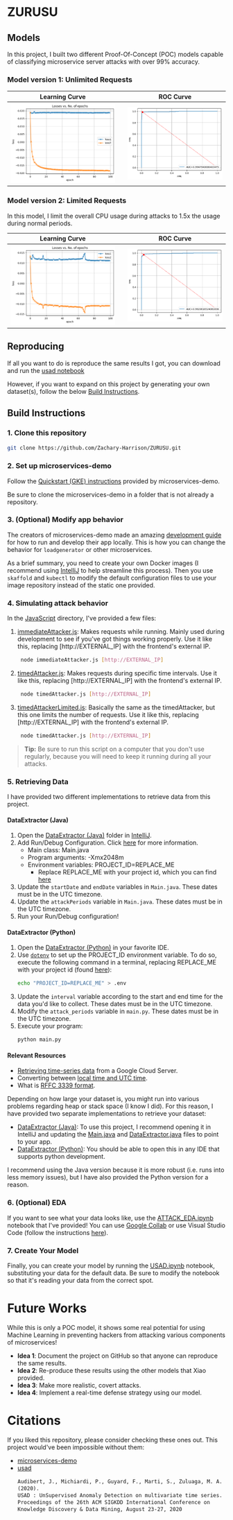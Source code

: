 # ZURUSU

## Models

In this project, I built two different Proof-Of-Concept (POC) models capable of classifying microservice server attacks with over 99% accuracy.

### Model version 1: Unlimited Requests

|                                    Learning Curve                                    |     |                      ROC Curve                       |
| :----------------------------------------------------------------------------------: | :-: | :--------------------------------------------------: |
|                  ![LearningCurve_1.png](images/LearningCurve_1.png)                  |     |            ![ROC_1.png](images/ROC_1.png)            |


### Model version 2: Limited Requests

In this model, I limit the overall CPU usage during attacks to 1.5x the usage during normal periods.

|                                    Learning Curve                                    |     |                      ROC Curve                       |
| :----------------------------------------------------------------------------------: | :-: | :--------------------------------------------------: |
|                  ![LearningCurve_1.png](images/LearningCurve_2.png)                  |     |            ![ROC_1.png](images/ROC_2.png)            |


## Reproducing

If all you want to do is reproduce the same results I got, you can download and run the [usad notebook](USAD.ipynb)

However, if you want to expand on this project by generating your own dataset(s), follow the below [Build Instructions](#build-instructions).

## Build Instructions

### 1. Clone this repository

```bash
git clone https://github.com/Zachary-Harrison/ZURUSU.git
```

### 2. Set up microservices-demo

Follow the [Quickstart (GKE) instructions](https://github.com/GoogleCloudPlatform/microservices-demo/tree/main#quickstart-gke) provided by microservices-demo. 

Be sure to clone the microservices-demo in a folder that is not already a repository. 

### 3. (Optional) Modify app behavior

The creators of microservices-demo made an amazing [development guide](https://github.com/GoogleCloudPlatform/microservices-demo/blob/main/docs/development-guide.md) for how to run and develop their app locally. This is how you can change the behavior for `loadgenerator` or other microservices.

As a brief summary, you need to create your own Docker images (I recommend using [IntelliJ](https://www.jetbrains.com/idea/download/?section=windows) to help streamline this process). Then you use `skaffold` and `kubectl` to modify the default configuration files to use your image repository instead of the static one provided.

### 4. Simulating attack behavior

In the [JavaScript](JavaScript/) directory, I've provided a few files:
1. [immediateAttacker.js](JavaScript/immediateAttacker.js): Makes requests while running. Mainly used during development to see if you've got things working properly. Use it like this, replacing [http://EXTERNAL_IP] with the frontend's external IP.
   ```bash
    node immediateAttacker.js [http://EXTERNAL_IP]
   ```
2. [timedAttacker.js](JavaScript/timedAttacker.js): Makes requests during specific time intervals. Use it like this, replacing [http://EXTERNAL_IP] with the frontend's external IP.
   ```bash
    node timedAttacker.js [http://EXTERNAL_IP]
   ```
2. [timedAttackerLimited.js](JavaScript/timedAttacker.js): Basically the same as the timedAttacker, but this one limits the number of requests. Use it like this, replacing [http://EXTERNAL_IP] with the frontend's external IP.
   ```bash
    node timedAttacker.js [http://EXTERNAL_IP]
   ```
> **Tip:** Be sure to run this script on a computer that you don't use regularly, because you will need to keep it running during all your attacks.

### 5. Retrieving Data

I have provided two different implementations to retrieve data from this project.

#### DataExtractor (Java)

1. Open the [DataExtractor (Java)](DataExtractors/Java-DataExtractor/) folder in [IntelliJ](https://www.jetbrains.com/idea/download/?section=windows).
2. Add Run/Debug Configuration. Click [here](https://www.jetbrains.com/help/idea/run-debug-configuration.html) for more information.
   - Main class: Main.java
   - Program arguments: -Xmx2048m 
   - Environment variables: PROJECT_ID=REPLACE_ME
     - Replace REPLACE_ME with your project id, which you can find [here](https://console.developers.google.com/)
3. Update the `startDate` and `endDate` variables in `Main.java`. These dates must be in the UTC timezone. 
4. Update the `attackPeriods` variable in `Main.java`. These dates must be in the UTC timezone.
5. Run your Run/Debug configuration!


#### DataExtractor (Python)

1. Open the [DataExtractor (Python)](DataExtractors/Python-DataExtractor/) in your favorite IDE. 
2. Use [`dotenv`](https://pypi.org/project/python-dotenv/) to set up the PROJECT_ID environment variable. To do so, execute the following command in a terminal, replacing REPLACE_ME with your project id (found [here](https://console.developers.google.com/)):
   ```bash
   echo "PROJECT_ID=REPLACE_ME" > .env
   ```
3. Update the `interval` variable according to the start and end time for the data you'd like to collect. These dates must be in the UTC timezone. 
4. Modify the `attack_periods` variable in `main.py`. These dates must be in the UTC timezone. 
5. Execute your program:
   ```bash
   python main.py
   ```

#### Relevant Resources

- [Retrieving time-series data](https://cloud.google.com/monitoring/custom-metrics/reading-metrics) from a Google Cloud Server.
- Converting between [local time and UTC time](https://www.worldtimebuddy.com/).
- What is [RFFC 3339 format](https://www.rfc-editor.org/rfc/rfc3339#:~:text=Abstract%20This%20document%20defines%20a,times%20using%20the%20Gregorian%20calendar.).


Depending on how large your dataset is, you might run into various problems regarding heap or stack space (I know I did). For this reason, I have provided two separate implementations to retrieve your dataset:
- [DataExtractor (Java)](DataExtractors/Java-DataExtractor/): To use this project, I recommend opening it in IntelliJ and updating the [Main.java](DataExtractors/Java-DataExtractor/src/main/java/org/example/Main.java) and [DataExtractor.java](DataExtractors/Java-DataExtractor/src/main/java/org/example/DataExtractor.java) files to point to your app.
- [DataExtractor (Python)](DataExtractors/Python-DataExtractor/): You should be able to open this in any IDE that supports python development.

I recommend using the Java version because it is more robust (i.e. runs into less memory issues), but I have also provided the Python version for a reason. 

### 6. (Optional) EDA

If you want to see what your data looks like, use the [ATTACK_EDA.ipynb](ATTACK_EDA.ipynb) notebook that I've provided! You can use [Google Collab](https://colab.google/) or use Visual Studio Code (follow the instructions [here](https://code.visualstudio.com/docs/datascience/jupyter-notebooks)).

### 7. Create Your Model

Finally, you can create your model by running the [USAD.ipynb](USAD.ipynb) notebook, substituting your data for the default data. Be sure to modify the notebook so that it's reading your data from the correct spot.


# Future Works

While this is only a POC model, it shows some real potential for using Machine Learning in preventing hackers from attacking various components of microservices! 
- **Idea 1**: Document the project on GitHub so that anyone can reproduce the same results.
- **Idea 2**: Re-produce these results using the other models that Xiao provided.
- **Idea 3**: Make more realistic, covert attacks.
- **Idea 4**: Implement a real-time defense strategy using our model.

# Citations

If you liked this repository, please consider checking these ones out. This project would've been impossible without them:
- [microservices-demo](https://github.com/GoogleCloudPlatform/microservices-demo/tree/main)
- [usad](https://github.com/manigalati/usad)
    ```
    Audibert, J., Michiardi, P., Guyard, F., Marti, S., Zuluaga, M. A. (2020).
    USAD : UnSupervised Anomaly Detection on multivariate time series.
    Proceedings of the 26th ACM SIGKDD International Conference on Knowledge Discovery & Data Mining, August 23-27, 2020
    ```

